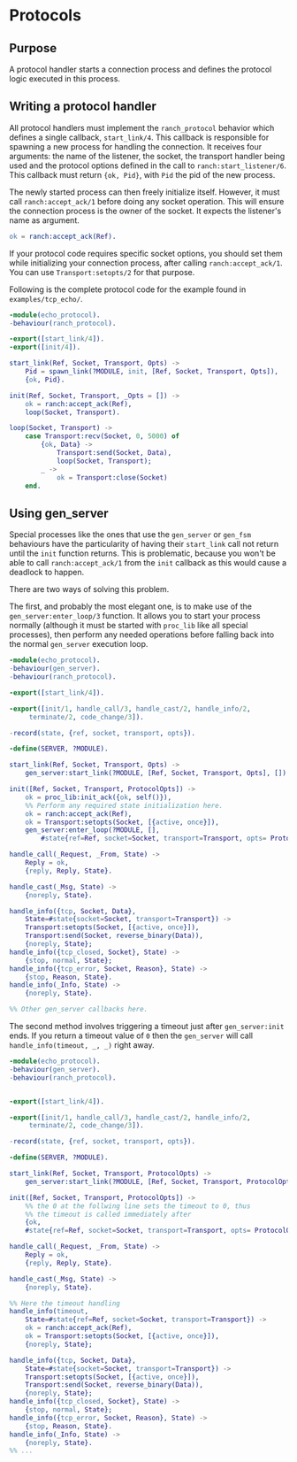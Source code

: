 Protocols
=========

Purpose
-------

A protocol handler starts a connection process and defines the
protocol logic executed in this process.

Writing a protocol handler
--------------------------

All protocol handlers must implement the `ranch_protocol` behavior
which defines a single callback, `start_link/4`. This callback is
responsible for spawning a new process for handling the connection.
It receives four arguments: the name of the listener, the socket, the
transport handler being used and the protocol options defined in
the call to `ranch:start_listener/6`. This callback must
return `{ok, Pid}`, with `Pid` the pid of the new process.

The newly started process can then freely initialize itself. However,
it must call `ranch:accept_ack/1` before doing any socket operation.
This will ensure the connection process is the owner of the socket.
It expects the listener's name as argument.

``` erlang
ok = ranch:accept_ack(Ref).
```

If your protocol code requires specific socket options, you should
set them while initializing your connection process, after
calling `ranch:accept_ack/1`. You can use `Transport:setopts/2`
for that purpose.

Following is the complete protocol code for the example found
in `examples/tcp_echo/`.

``` erlang
-module(echo_protocol).
-behaviour(ranch_protocol).

-export([start_link/4]).
-export([init/4]).

start_link(Ref, Socket, Transport, Opts) ->
    Pid = spawn_link(?MODULE, init, [Ref, Socket, Transport, Opts]),
    {ok, Pid}.

init(Ref, Socket, Transport, _Opts = []) ->
    ok = ranch:accept_ack(Ref),
    loop(Socket, Transport).

loop(Socket, Transport) ->
    case Transport:recv(Socket, 0, 5000) of
        {ok, Data} ->
            Transport:send(Socket, Data),
            loop(Socket, Transport);
        _ ->
            ok = Transport:close(Socket)
    end.
```

Using gen_server
----------------

Special processes like the ones that use the `gen_server` or `gen_fsm`
behaviours have the particularity of having their `start_link` call not
return until the `init` function returns. This is problematic, because
you won't be able to call `ranch:accept_ack/1` from the `init` callback
as this would cause a deadlock to happen.

There are two ways of solving this problem.

The first, and probably the most elegant one, is to make use of the
`gen_server:enter_loop/3` function. It allows you to start your process
normally (although it must be started with `proc_lib` like all special
processes), then perform any needed operations before falling back into
the normal `gen_server` execution loop.

``` erlang
-module(echo_protocol).
-behaviour(gen_server).
-behaviour(ranch_protocol).

-export([start_link/4]).

-export([init/1, handle_call/3, handle_cast/2, handle_info/2,
     terminate/2, code_change/3]).

-record(state, {ref, socket, transport, opts}).

-define(SERVER, ?MODULE).

start_link(Ref, Socket, Transport, Opts) ->
    gen_server:start_link(?MODULE, [Ref, Socket, Transport, Opts], []).

init([Ref, Socket, Transport, ProtocolOpts]) ->
    ok = proc_lib:init_ack({ok, self()}),
    %% Perform any required state initialization here.
    ok = ranch:accept_ack(Ref),
    ok = Transport:setopts(Socket, [{active, once}]),
    gen_server:enter_loop(?MODULE, [],
        #state{ref=Ref, socket=Socket, transport=Transport, opts= ProtocolOpts}).

handle_call(_Request, _From, State) ->
    Reply = ok,
    {reply, Reply, State}.

handle_cast(_Msg, State) ->
    {noreply, State}.

handle_info({tcp, Socket, Data},
    State=#state{socket=Socket, transport=Transport}) ->
    Transport:setopts(Socket, [{active, once}]),
    Transport:send(Socket, reverse_binary(Data)),
    {noreply, State};
handle_info({tcp_closed, Socket}, State) ->
    {stop, normal, State};
handle_info({tcp_error, Socket, Reason}, State) ->
    {stop, Reason, State}.
handle_info(_Info, State) ->
    {noreply, State}.

%% Other gen_server callbacks here.
```

The second method involves triggering a timeout just after `gen_server:init`
ends. If you return a timeout value of `0` then the `gen_server` will call
`handle_info(timeout, _, _)` right away.

``` erlang
-module(echo_protocol).
-behaviour(gen_server).
-behaviour(ranch_protocol).


-export([start_link/4]).

-export([init/1, handle_call/3, handle_cast/2, handle_info/2,
     terminate/2, code_change/3]).

-record(state, {ref, socket, transport, opts}).

-define(SERVER, ?MODULE).

start_link(Ref, Socket, Transport, ProtocolOpts) ->
    gen_server:start_link(?MODULE, [Ref, Socket, Transport, ProtocolOpts], []).

init([Ref, Socket, Transport, ProtocolOpts]) ->
    %% the 0 at the follwing line sets the timeout to 0, thus
    %% the timeout is called immediately after
    {ok,
    #state{ref=Ref, socket=Socket, transport=Transport, opts= ProtocolOpts}, 0}.

handle_call(_Request, _From, State) ->
    Reply = ok,
    {reply, Reply, State}.

handle_cast(_Msg, State) ->
    {noreply, State}.

%% Here the timeout handling
handle_info(timeout,
    State=#state{ref=Ref, socket=Socket, transport=Transport}) ->
    ok = ranch:accept_ack(Ref),
    ok = Transport:setopts(Socket, [{active, once}]),
    {noreply, State};

handle_info({tcp, Socket, Data},
    State=#state{socket=Socket, transport=Transport}) ->
    Transport:setopts(Socket, [{active, once}]),
    Transport:send(Socket, reverse_binary(Data)),
    {noreply, State};
handle_info({tcp_closed, Socket}, State) ->
    {stop, normal, State};
handle_info({tcp_error, Socket, Reason}, State) ->
    {stop, Reason, State}.
handle_info(_Info, State) ->
    {noreply, State}.
%% ...
```
